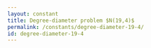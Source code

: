 ```yaml
---
layout: constant
title: Degree-diameter problem $N(19,4)$
permalink: /constants/degree-diameter-19-4/
id: degree-diameter-19-4
---
```

